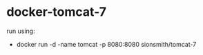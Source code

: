 docker-tomcat-7
===============


run using:<br/>
  - docker run -d -name tomcat -p 8080:8080 sionsmith/tomcat-7
